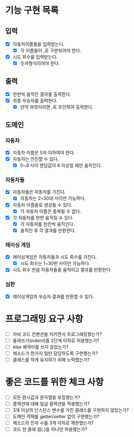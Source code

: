 # 기능 구현 목록

## 입력

- [x] 자동차이름들을 입력받는다.
  - [x] 각 이름들이 ,로 구분되어야 한다.
- [x] 시도 회수를 입력받는다.
  - [x] 숫자형식이어야 한다.

## 출력

- [x] 한번씩 움직인 결과를 출력한다.
- [x] 최종 우승자를 출력한다.
  - [x] 만약 여럿이라면 ,로 조인하여 출력한다.

## 도메인

### 자동차

- [x] 자동차 이름은 5자 이하여야 한다.
- [x] 자동차는 전진할 수 있다. 
  - [x] 0~9 사이 랜덤값이 4 이상일 때만 움직인다.

### 자동차들

- [x] 자동차들은 자동차를 가진다.
  - [x] 자동차는 2~30대 사이만 가능하다.
- [x] 자동차 이름들로 생성될 수 있다.
  - [x] 각 자동차 이름은 중복될 수 없다.
- [x] 각 자동차를 한번 움직일 수 있다.
  - [x] 각 자동차를 한칸씩 움직인다.
  - [x] 움직인 후 각 결과를 반환한다.

### 레이싱 게임

- [x] 레이싱게임은 자동차들과 시도 회수를 가진다.
  - [x] 시도 회수는 1~30번 사이만 가능하다.
- [x] 시도 회수 만큼 자동차들을 움직이고 결과를 반환한다.

### 심판

- [x] 레이싱게임의 우승자 결과를 반환할 수 있다.

# 프로그래밍 요구 사항

- [ ] 자바 코드 컨벤션을 지키면서 프로그래밍했는가?
- [ ] 들여쓰기(indent)를 2단계 이하로 허용했는가?
- [ ] else 예약어를 쓰지 않았는가?
- [ ] 메소드가 한가지 일만 담당하도록 구현했는가?
- [ ] 클래스를 작게 유지하기 위해 노력했는가?

# 좋은 코드를 위한 체크 사항

- [ ] 모든 원시값과 문자열을 포장했는가?
- [ ] 콜렉션에 대해 일급 콜렉션을 적용했는가?
- [ ] 3개 이상의 인스턴스 변수를 가진 클래스를 구현하지 않았는가?
- [ ] 도메인 객체를 getter/setter 없이 구현했는가?
- [ ] 메소드의 인자 수를 3개 이하로 제한했는가?
- [ ] 코드 한 줄에 점(.)을 하나만 허용했는가?

